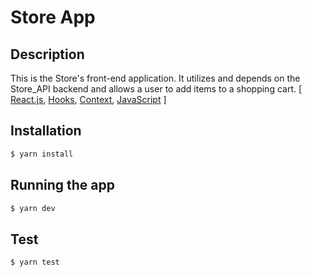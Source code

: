 # Store App

## Description

This is the Store's front-end application. It utilizes and depends on the Store_API backend
and allows a user to add items to a shopping cart.
[ [React.js](https://reactjs.org/),
	[Hooks](https://reactjs.org/docs/hooks-intro.html),
	[Context](https://reactjs.org/docs/context.html),
	[JavaScript](https://www.javascript.com/)
]

## Installation

```bash
$ yarn install
```

## Running the app

```bash
$ yarn dev
```

## Test

```bash
$ yarn test
```
